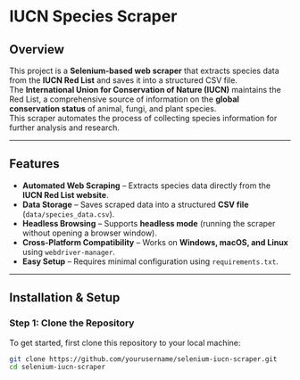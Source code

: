 # IUCN Species Scraper  

## Overview  
This project is a **Selenium-based web scraper** that extracts species data from the **IUCN Red List** and saves it into a structured CSV file.  
The **International Union for Conservation of Nature (IUCN)** maintains the Red List, a comprehensive source of information on the **global conservation status** of animal, fungi, and plant species.  
This scraper automates the process of collecting species information for further analysis and research.  

---

## Features  

- **Automated Web Scraping** – Extracts species data directly from the **IUCN Red List website**.  
- **Data Storage** – Saves scraped data into a structured **CSV file** (`data/species_data.csv`).  
- **Headless Browsing** – Supports **headless mode** (running the scraper without opening a browser window).  
- **Cross-Platform Compatibility** – Works on **Windows, macOS, and Linux** using `webdriver-manager`.  
- **Easy Setup** – Requires minimal configuration using `requirements.txt`.  

---

## Installation & Setup  

### Step 1: Clone the Repository  
To get started, first clone this repository to your local machine:  
```sh
git clone https://github.com/yourusername/selenium-iucn-scraper.git
cd selenium-iucn-scraper
